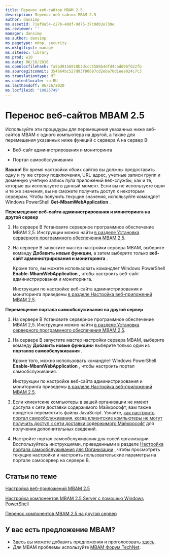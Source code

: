 ```yaml
---
title: Перенос веб-сайтов MBAM 2.5
description: Перенос веб-сайтов MBAM 2.5
author: dansimp
ms.assetid: 71af9a54-c27b-408f-9d75-37c0d02e730e
ms.reviewer: ''
manager: dansimp
ms.author: dansimp
ms.pagetype: mdop, security
ms.mktglfcycl: manage
ms.sitesec: library
ms.prod: w10
ms.date: 06/16/2016
ms.openlocfilehash: fa5bd8156810b3dccc1588b4dfd4cadd96fd22fb
ms.sourcegitcommit: 354664bc527d93f80687cd2eba70d1eea024c7c3
ms.translationtype: MT
ms.contentlocale: ru-RU
ms.lasthandoff: 06/26/2020
ms.locfileid: "10825749"
---
```

# Перенос веб-сайтов MBAM 2.5


Используйте эти процедуры для перемещения указанных ниже веб-сайтов MBAM с одного компьютера на другой, а также для перемещения указанных ниже функций с сервера A на сервер B:

-   Веб-сайт администрирования и мониторинга

-   Портал самообслуживания

**Важно!**  Во время настройки обоих сайтов вы должны предоставить одну и ту же строку подключения, URL-адрес, учетные записи групп и доменную учетную запись пула приложений веб-службы, как и те, которые вы используете в данный момент. Если вы не используете одни и те же значения, вы не сможете получить доступ к некоторым серверам. Чтобы получить текущие значения, используйте командлет Windows PowerShell **Get-MbamWebApplication** .

 

**Перемещение веб-сайта администрирования и мониторинга на другой сервер**

1.  На сервере B Установите серверное программное обеспечение MBAM 2,5. Инструкции можно найти [в разделе Установка серверного программного обеспечения MBAM 2,5](installing-the-mbam-25-server-software.md).

2.  На сервере B запустите мастер настройки сервера MBAM, выберите команду **Добавить новые функции**, а затем выберите только **веб-сайт администрирования и мониторинга** .

    Кроме того, вы можете использовать командлет Windows PowerShell **Enable-MbamWebApplication** , чтобы настроить веб-сайт администрирования и мониторинга.

    Инструкции по настройке веб-сайта администрирования и мониторинга приведены [в разделе Настройка веб-приложений MBAM 2,5](how-to-configure-the-mbam-25-web-applications.md).

**Перемещение портала самообслуживания на другой сервер**

1.  На сервере B Установите серверное программное обеспечение MBAM 2,5. Инструкции можно найти [в разделе Установка серверного программного обеспечения MBAM 2,5](installing-the-mbam-25-server-software.md).

2.  На сервере B запустите мастер настройки сервера MBAM, выберите команду **Добавить новые функции**и выберите только один из **порталов самообслуживания** .

    Кроме того, можно использовать командлет Windows PowerShell **Enable-MbamWebApplication** , чтобы настроить портал самообслуживания.

    Инструкции по настройке веб-сайта администрирования и мониторинга приведены [в разделе Настройка веб-приложений MBAM 2,5](how-to-configure-the-mbam-25-web-applications.md).

3.  Если клиентские компьютеры в вашей организации не имеют доступа к сети доставки содержимого Майкрософт, вам также придется переместить файлы JavaScript. Узнайте, [как настроить портал самообслуживания, когда клиентские компьютеры не могут получить доступ к сети доставки содержимого Майкрософт](how-to-configure-the-self-service-portal-when-client-computers-cannot-access-the-microsoft-content-delivery-network.md) для получения дополнительных сведений.

4.  Настройте портал самообслуживания для своей организации. Воспользуйтесь инструкциями, приведенными в разделе [Настройка портала самообслуживания для Организации](customizing-the-self-service-portal-for-your-organization.md) , чтобы просмотреть текущие настройки и настроить пользовательские параметры на портале самосервер на сервере B.



## Статьи по теме


[Настройка веб-приложений MBAM 2.5](how-to-configure-the-mbam-25-web-applications.md)

[Настройка компонентов MBAM 2.5 Server с помощью Windows PowerShell](configuring-mbam-25-server-features-by-using-windows-powershell.md)

[Перенос компонентов MBAM 2.5 на другой сервер](moving-mbam-25-features-to-another-server.md)

 

## У вас есть предложение MBAM?
- Здесь вы можете добавить предложения и проголосовать [здесь](http://mbam.uservoice.com/forums/268571-microsoft-bitlocker-administration-and-monitoring). 
- Для MBAM проблемы используйте [MBAM Форум TechNet](https://social.technet.microsoft.com/Forums/home?forum=mdopmbam). 





